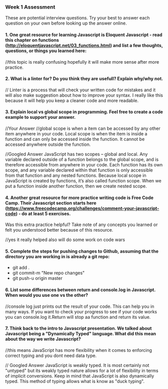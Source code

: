 ### Week 1 Assessment

These are potential interview questions. Try your best to answer each question on your own before looking up the answer online.

#### 1. One great resource for learning Javascript is Eloquent Javascript - read this chapter on functions (http://eloquentjavascript.net/03_functions.html) and list a few thoughts, questions, or things you learned here:

  //this topic is really confusing hopefully it will make more sense after more practice.

#### 2. What is a linter for? Do you think they are usefull? Explain why/why not.

// Linter is a process that will check your written code for mistakes and it will also make suggestion about how to improve your syntax. I really like this because it will help you keep a cleaner code and more readable.

#### 3. Explain local vs global scope in programming. Feel free to create a code example to support your answer.

  //Your Answer
  //global scope is when a item can be accessed by any other item anywhere in your code. Local scope is when the item is inside a function and can only be accessed inside the function. It cannot be accessed anywhere outside the function.

  //Googled Answer
JavaScript has two scopes – global and local. Any variable declared outside of a function belongs to the global scope, and is therefore accessible from anywhere in your code. Each function has its own scope, and any variable declared within that function is only accessible from that function and any nested functions. Because local scope in JavaScript is created by functions, it’s also called function scope. When we put a function inside another function, then we create nested scope.

#### 4. Another great resource for more practice writing code is Free Code Camp. Their Javascript section starts here (https://www.freecodecamp.org/challenges/comment-your-javascript-code) - do at least 5 exercises.

Was this extra practice helpful? Take note of any concepts you learned or felt you understood better because of this resource.

  //yes it really helped also will do some work on code wars    

#### 5. Complete the steps for pushing changes to Github, assuming that the directory you are working in is already a git repo:

- git add .
- git commit-m "New repo changes"
- git push-u origin master

#### 6. List some differences between return and console.log in Javascript. When would you use one vs the other?
//console log just prints out the result of your code. This can help you in many ways. If you want to check your progress to see if your code works you can console.log it.Return will stop aa function and return its value.
#### 7. Think back to the intro to Javascript presentation. We talked about Javascript being a "Dynamically Typed" language. What did this mean about the way we write Javascript?

//this means JavaScript has more flexibility when it comes to enforcing correct typing and you dont need data type.


// Googled Answer
JavaScript is weakly typed. It is most certainly not "untyped" but its weakly typed nature allows for a lot of flexibility in terms of implicit conversions. Keep in mind that JavaScript is also dynamically typed. This method of typing allows what is know as "duck typing".
